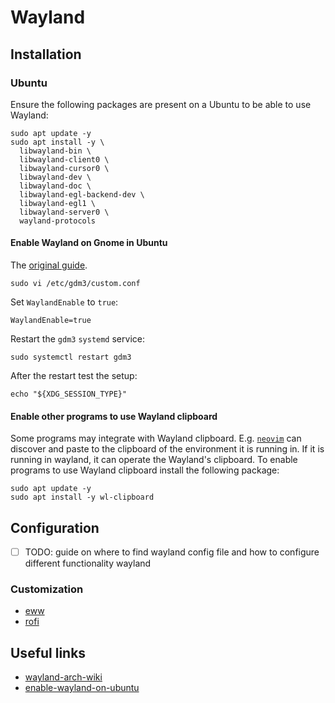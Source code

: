 # Wayland

## Installation

### Ubuntu

Ensure the following packages are present on a Ubuntu to be able to use Wayland:

```shell
sudo apt update -y
sudo apt install -y \
  libwayland-bin \
  libwayland-client0 \
  libwayland-cursor0 \
  libwayland-dev \
  libwayland-doc \
  libwayland-egl-backend-dev \
  libwayland-egl1 \
  libwayland-server0 \
  wayland-protocols
```

#### Enable Wayland on Gnome in Ubuntu

The [original guide][enable-wayland-on-ubuntu].

```shell
sudo vi /etc/gdm3/custom.conf
```

Set `WaylandEnable` to `true`:

```shell
WaylandEnable=true
```

Restart the `gdm3` `systemd` service:

```shell
sudo systemctl restart gdm3
```

After the restart test the setup:

```shell
echo "${XDG_SESSION_TYPE}"
```

#### Enable other programs to use Wayland clipboard

Some programs may integrate with Wayland clipboard. E.g. [`neovim`](../dotfiles/neovim/README.md) can discover and paste to the clipboard of the environment it is running in. If it is running in wayland, it can operate the Wayland's clipboard. To enable programs to use Wayland clipboard install the following package:

```shell
sudo apt update -y
sudo apt install -y wl-clipboard
```

## Configuration

- [ ] TODO: guide on where to find wayland config file and how to configure different functionality wayland

### Customization

- [eww](./eww/README.md)
- [rofi](./rofi/README.md)

## Useful links

- [wayland-arch-wiki][wayland-arch-wiki]
- [enable-wayland-on-ubuntu][enable-wayland-on-ubuntu]

[wayland-arch-wiki]: <https://wiki.archlinux.org/title/Wayland>
[enable-wayland-on-ubuntu]: <https://linuxconfig.org/how-to-enable-disable-wayland-on-ubuntu-22-04-desktop>
